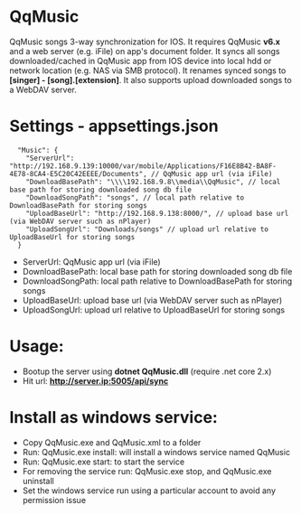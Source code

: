 # QqMusic
QqMusic songs 3-way synchronization for IOS. It requires QqMusic <b>v6.x</b> and a web server (e.g. iFile) on app's document folder. It syncs all songs downloaded/cached in QqMusic app from IOS device into local hdd or network location (e.g. NAS via SMB protocol). It renames synced songs to <b>[singer] - [song].[extension]</b>. It also supports upload downloaded songs to a WebDAV server.


# Settings - appsettings.json
```
  "Music": {
    "ServerUrl": "http://192.168.9.139:10000/var/mobile/Applications/F16E8B42-BA8F-4E78-8CA4-E5C20C42EEEE/Documents", // QqMusic app url (via iFile)
    "DownloadBasePath": "\\\\192.168.9.8\\media\\QqMusic", // local base path for storing downloaded song db file
    "DownloadSongPath": "songs", // local path relative to DownloadBasePath for storing songs
    "UploadBaseUrl": "http://192.168.9.138:8000/", // upload base url (via WebDAV server such as nPlayer)
    "UploadSongUrl": "Downloads/songs" // upload url relative to UploadBaseUrl for storing songs
  }
```
* ServerUrl: QqMusic app url (via iFile)
* DownloadBasePath: local base path for storing downloaded song db file
* DownloadSongPath: local path relative to DownloadBasePath for storing songs
* UploadBaseUrl: upload base url (via WebDAV server such as nPlayer)
* UploadSongUrl: upload url relative to UploadBaseUrl for storing songs


# Usage:
* Bootup the server using <b>dotnet QqMusic.dll</b> (require .net core 2.x)
* Hit url: <b>http://server.ip:5005/api/sync</b>


# Install as windows service:
* Copy QqMusic.exe and QqMusic.xml to a folder
* Run: QqMusic.exe install: will install a windows service named QqMusic
* Run: QqMusic.exe start: to start the service
* For removing the service run: QqMusic.exe stop, and QqMusic.exe uninstall
* Set the windows service run using a particular account to avoid any permission issue
